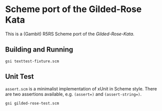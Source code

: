# Scheme port of the Gilded-Rose Kata

This is a (Gambit) R5RS Scheme port of the *Gilded-Rose-Kata*.

## Building and Running

```shell
gsi texttest-fixture.scm
```

## Unit Test

`assert.scm` is a minimalist implementation of xUnit in Scheme style.
There are two assertions available, e.g. `(assert=)` and `(assert-string=)`.

```shell
gsi gilded-rose-test.scm
```
